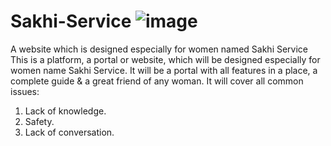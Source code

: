 # Sakhi-Service ![image](https://github.com/0nisha0kumari0/Sakhi-Service/assets/162785794/4a3e7772-53fb-4bd1-8053-2db782c0a111)

A website which is designed especially for women named Sakhi Service
This is a platform, a portal or website, which will be designed especially for women name Sakhi Service. It will be a portal with all features in a place, a complete guide & a great friend of any woman. It will cover all common issues:
  1) Lack of knowledge.
  2) Safety.
  3) Lack of conversation.
